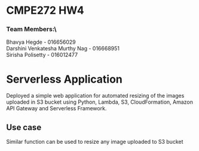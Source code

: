 

# CMPE272 HW4
### Team Members:\
Bhavya Hegde - 016656029\
Darshini Venkatesha Murthy Nag - 016668951\
Sirisha Polisetty - 016012477


# Serverless Application
Deployed a simple web application for automated resizing of the images uploaded in S3 bucket using Python, Lambda, S3, CloudFormation, Amazon API Gateway and Serverless Framework.

## Use case
Similar function can be used to resize any image uploaded to S3 bucket

